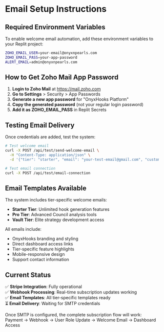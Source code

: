 # Email Setup Instructions

## Required Environment Variables

To enable welcome email automation, add these environment variables to your Replit project:

```bash
ZOHO_EMAIL_USER=your-email@onyxnpearls.com
ZOHO_EMAIL_PASS=your-app-password
ALERT_EMAIL=admin@onyxnpearls.com
```

## How to Get Zoho Mail App Password

1. **Login to Zoho Mail** at https://mail.zoho.com
2. **Go to Settings** > Security > App Passwords
3. **Generate a new app password** for "OnyxHooks Platform"
4. **Copy the generated password** (not your regular login password)
5. **Add it as ZOHO_EMAIL_PASS** in Replit Secrets

## Testing Email Delivery

Once credentials are added, test the system:

```bash
# Test welcome email
curl -X POST /api/test/send-welcome-email \
  -H "Content-Type: application/json" \
  -d '{"tier": "starter", "email": "your-test-email@gmail.com", "customerName": "Test User"}'

# Test email connection
curl -X POST /api/test/email-connection
```

## Email Templates Available

The system includes tier-specific welcome emails:
- **Starter Tier**: Unlimited hook generation features
- **Pro Tier**: Advanced Council analysis tools  
- **Vault Tier**: Elite strategy development access

All emails include:
- OnyxHooks branding and styling
- Direct dashboard access links
- Tier-specific feature highlights
- Mobile-responsive design
- Support contact information

## Current Status

✅ **Stripe Integration**: Fully operational  
✅ **Webhook Processing**: Real-time subscription updates working  
✅ **Email Templates**: All tier-specific templates ready  
⏳ **Email Delivery**: Waiting for SMTP credentials  

Once SMTP is configured, the complete subscription flow will work:
Payment → Webhook → User Role Update → Welcome Email → Dashboard Access